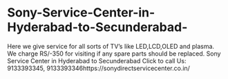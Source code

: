 # Sony-Service-Center-in-Hyderabad-to-Secunderabad-
Here we give service for all sorts of TV’s like LED,LCD,OLED and plasma. We charge RS/-350 for visiting if any spare parts should be replaced. Sony Service Center in Hyderabad to Secunderabad  Click to call Us: 9133393345, 9133393346https://sonydirectservicecenter.co.in/
